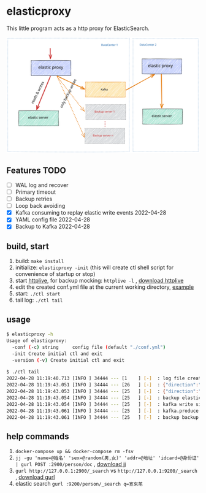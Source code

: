# elasticproxy

This little program acts as a http proxy for ElasticSearch.

![image](elasticproxy.svg)

## Features TODO

- [ ] WAL log and recover
- [ ] Primary timeout
- [ ] Backup retries
- [ ] Loop back avoiding
- [x] Kafka consuming to replay elastic write events 2022-04-28
- [x] YAML config file 2022-04-28
- [x] Backup to Kafka 2022-04-28

## build, start

1. build: `make install`
2. initialize: `elasticproxy -init` (this will create ctl shell script for convenience of startup or stop)
3. start [httplive](https://github.com/bingoohuang/httplive), for backup mocking: `httplive -l`
   , [download httplive](http://7.d5k.co/httplive/dl/)
4. edit the created conf.yml file at the current working directory, [example](initassets/conf.yml)
5. start: `./ctl start`
6. tail log: `./ctl tail`

## usage

```sh
$ elasticproxy -h
Usage of elasticproxy:
  -conf (-c) string     config file (default "./conf.yml")
  -init Create initial ctl and exit
  -version (-v) Create initial ctl and exit
```

```sh
$ ./ctl tail
2022-04-28 11:19:40.713 [INFO ] 34444 --- [1    ] [-]  : log file created:~/logs/elasticproxy/elasticproxy.log
2022-04-28 11:19:43.051 [INFO ] 34444 --- [26   ] [-]  : {"direction":"primary","duration":"25.07109ms","method":"POST","path":"/person/doc","remote_addr":"127.0.0.1:51963","status":201,"target":"http://127.0.0.1:9200/person/doc"}
2022-04-28 11:19:43.053 [INFO ] 34444 --- [25   ] [-]  : {"direction":"backup","duration":"2.400444ms","status":200,"target":"http://127.0.0.1:5003/backup/person/doc"}
2022-04-28 11:19:43.054 [INFO ] 34444 --- [25   ] [-]  : backup elastic backup http://127.0.0.1:5003/backup cost 2.606671ms successfully
2022-04-28 11:19:43.054 [INFO ] 34444 --- [25   ] [-]  : kafka write size: 454, message: {"host":"127.0.0.1:2900","remoteAddr":"127.0.0.1:51963","method":"POST","url":"/person/doc","header":{"Accept":["application/json"],"Accept-Encoding":["gzip, deflate"],"Content-Length":["142"],"Content-Type":["application/json"],"Gurl-Date":["Thu, 28 Apr 2022 03:19:42 GMT"],"User-Agent":["gurl/1.0.0"]},"body":{"addr":"西藏自治区那曲地区羯聵路5254号觪皉小区5单646751199202275103","name":"宋邅槐","sex":"男"}\n},to kafka
2022-04-28 11:19:43.061 [INFO ] 34444 --- [25   ] [-]  : kafka.produce result &{Partition:0 Offset:6 Topic:elastic.backup}
2022-04-28 11:19:43.061 [INFO ] 34444 --- [25   ] [-]  : backup backup to kafka cost 7.151284ms successfully
```

## help commands

1. `docker-compose up && docker-compose rm -fsv`
2. `jj -gu 'name=@姓名' 'sex=@random(男,女)' 'addr=@地址' 'idcard=@身份证' | gurl POST :2900/person/doc`
   , [download jj](http://7.d5k.co/httplive/dl/)
3. `gurl http://127.0.0.1:2900/_search` vs `http://127.0.0.1:9200/_search`
   , [download gurl](http://7.d5k.co/httplive/dl/)
4. elastic search `gurl :9200/person/_search q=宣來芼`
